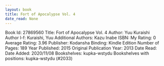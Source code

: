 ```yaml
---
layout: book
title: Fort of Apocalypse Vol. 4
date_read: None
---
```


Book Id: 27869560
Title: Fort of Apocalypse Vol. 4
Author: Yuu Kuraishi
Author l-f: Kuraishi, Yuu
Additional Authors: Kazu Inabe
ISBN: 
My Rating: 0
Average Rating: 3.96
Publisher: Kodansha
Binding: Kindle Edition
Number of Pages: 189
Year Published: 2015
Original Publication Year: 2013
Date Read: 
Date Added: 2020/11/08
Bookshelves: kupka-wstydu
Bookshelves with positions: kupka-wstydu (#2033)

